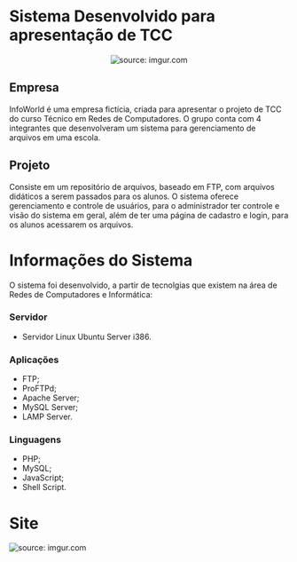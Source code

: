# Sistema Desenvolvido para apresentação de TCC
<p align="center">
    <img src="https://i.imgur.com/KraVclx.gif" title="source: imgur.com" />
</p>

## Empresa

InfoWorld é uma empresa fictícia, criada para apresentar o projeto de TCC do curso Técnico em Redes de Computadores.
O grupo conta com 4 integrantes que desenvolveram um sistema para gerenciamento de arquivos em uma escola.

## Projeto

Consiste em um repositório de arquivos, baseado em FTP, com arquivos didáticos a serem passados para os alunos. O sistema oferece gerenciamento e controle de usuários, para o administrador ter controle e visão do sistema em geral, além de ter uma página de cadastro e login, para os alunos acessarem os arquivos. 

# Informações do Sistema

O sistema foi desenvolvido, a partir de tecnolgias que existem na área de Redes de Computadores e Informática:

### Servidor

- Servidor Linux Ubuntu Server i386.

### Aplicações

- FTP;
- ProFTPd;
- Apache Server;
- MySQL Server;
- LAMP Server.

### Linguagens

- PHP;
- MySQL;
- JavaScript;
- Shell Script.

# Site

<img src="https://i.imgur.com/sHanpBr.png" title="source: imgur.com" />
